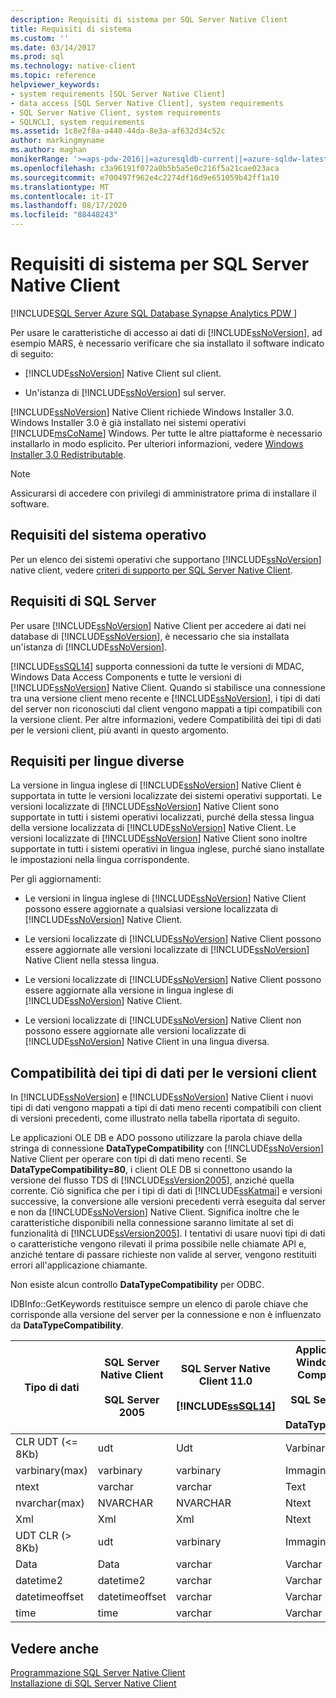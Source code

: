 ```yaml
---
description: Requisiti di sistema per SQL Server Native Client
title: Requisiti di sistema
ms.custom: ''
ms.date: 03/14/2017
ms.prod: sql
ms.technology: native-client
ms.topic: reference
helpviewer_keywords:
- system requirements [SQL Server Native Client]
- data access [SQL Server Native Client], system requirements
- SQL Server Native Client, system requirements
- SQLNCLI, system requirements
ms.assetid: 1c8e2f8a-a440-44da-8e3a-af632d34c52c
author: markingmyname
ms.author: maghan
monikerRange: '>=aps-pdw-2016||=azuresqldb-current||=azure-sqldw-latest||>=sql-server-2016||=sqlallproducts-allversions||>=sql-server-linux-2017||=azuresqldb-mi-current'
ms.openlocfilehash: c3a96191f072a0b5b5a5e0c216f5a21cae023aca
ms.sourcegitcommit: e700497f962e4c2274df16d9e651059b42ff1a10
ms.translationtype: MT
ms.contentlocale: it-IT
ms.lasthandoff: 08/17/2020
ms.locfileid: "88448243"
---
```

# <a name="system-requirements-for-sql-server-native-client"></a>Requisiti di sistema per SQL Server Native Client
[!INCLUDE[SQL Server Azure SQL Database Synapse Analytics PDW ](../../includes/applies-to-version/sql-asdb-asdbmi-asa-pdw.md)]

  Per usare le caratteristiche di accesso ai dati di [!INCLUDE[ssNoVersion](../../includes/ssnoversion-md.md)], ad esempio MARS, è necessario verificare che sia installato il software indicato di seguito:  
  
-   [!INCLUDE[ssNoVersion](../../includes/ssnoversion-md.md)] Native Client sul client.  
  
-   Un'istanza di [!INCLUDE[ssNoVersion](../../includes/ssnoversion-md.md)] sul server.  
  
 [!INCLUDE[ssNoVersion](../../includes/ssnoversion-md.md)] Native Client richiede Windows Installer 3.0. Windows Installer 3.0 è già installato nei sistemi operativi [!INCLUDE[msCoName](../../includes/msconame-md.md)] Windows. Per tutte le altre piattaforme è necessario installarlo in modo esplicito. Per ulteriori informazioni, vedere [Windows Installer 3,0 Redistributable](https://www.microsoft.com/download/details.aspx?id=16821).  
  
> [!NOTE]  
>  Assicurarsi di accedere con privilegi di amministratore prima di installare il software.  
  
## <a name="operating-system-requirements"></a>Requisiti del sistema operativo  
 Per un elenco dei sistemi operativi che supportano [!INCLUDE[ssNoVersion](../../includes/ssnoversion-md.md)] native client, vedere [criteri di supporto per SQL Server Native Client](../../relational-databases/native-client/applications/support-policies-for-sql-server-native-client.md).  
  
## <a name="sql-server-requirements"></a>Requisiti di SQL Server  
 Per usare [!INCLUDE[ssNoVersion](../../includes/ssnoversion-md.md)] Native Client per accedere ai dati nei database di [!INCLUDE[ssNoVersion](../../includes/ssnoversion-md.md)], è necessario che sia installata un'istanza di [!INCLUDE[ssNoVersion](../../includes/ssnoversion-md.md)].  
  
 [!INCLUDE[ssSQL14](../../includes/sssql14-md.md)] supporta connessioni da tutte le versioni di MDAC, Windows Data Access Components e tutte le versioni di [!INCLUDE[ssNoVersion](../../includes/ssnoversion-md.md)] Native Client. Quando si stabilisce una connessione tra una versione client meno recente e [!INCLUDE[ssNoVersion](../../includes/ssnoversion-md.md)], i tipi di dati del server non riconosciuti dal client vengono mappati a tipi compatibili con la versione client. Per altre informazioni, vedere Compatibilità dei tipi di dati per le versioni client, più avanti in questo argomento.  
  
## <a name="cross-language-requirements"></a>Requisiti per lingue diverse  
 La versione in lingua inglese di [!INCLUDE[ssNoVersion](../../includes/ssnoversion-md.md)] Native Client è supportata in tutte le versioni localizzate dei sistemi operativi supportati. Le versioni localizzate di [!INCLUDE[ssNoVersion](../../includes/ssnoversion-md.md)] Native Client sono supportate in tutti i sistemi operativi localizzati, purché della stessa lingua della versione localizzata di [!INCLUDE[ssNoVersion](../../includes/ssnoversion-md.md)] Native Client. Le versioni localizzate di [!INCLUDE[ssNoVersion](../../includes/ssnoversion-md.md)] Native Client sono inoltre supportate in tutti i sistemi operativi in lingua inglese, purché siano installate le impostazioni nella lingua corrispondente.  
  
 Per gli aggiornamenti:  
  
-   Le versioni in lingua inglese di [!INCLUDE[ssNoVersion](../../includes/ssnoversion-md.md)] Native Client possono essere aggiornate a qualsiasi versione localizzata di [!INCLUDE[ssNoVersion](../../includes/ssnoversion-md.md)] Native Client.  
  
-   Le versioni localizzate di [!INCLUDE[ssNoVersion](../../includes/ssnoversion-md.md)] Native Client possono essere aggiornate alle versioni localizzate di [!INCLUDE[ssNoVersion](../../includes/ssnoversion-md.md)] Native Client nella stessa lingua.  
  
-   Le versioni localizzate di [!INCLUDE[ssNoVersion](../../includes/ssnoversion-md.md)] Native Client possono essere aggiornate alla versione in lingua inglese di [!INCLUDE[ssNoVersion](../../includes/ssnoversion-md.md)] Native Client.  
  
-   Le versioni localizzate di [!INCLUDE[ssNoVersion](../../includes/ssnoversion-md.md)] Native Client non possono essere aggiornate alle versioni localizzate di [!INCLUDE[ssNoVersion](../../includes/ssnoversion-md.md)] Native Client in una lingua diversa.  
  
## <a name="data-type-compatibility-for-client-versions"></a>Compatibilità dei tipi di dati per le versioni client  
 In [!INCLUDE[ssNoVersion](../../includes/ssnoversion-md.md)] e [!INCLUDE[ssNoVersion](../../includes/ssnoversion-md.md)] Native Client i nuovi tipi di dati vengono mappati a tipi di dati meno recenti compatibili con client di versioni precedenti, come illustrato nella tabella riportata di seguito.  
  
 Le applicazioni OLE DB e ADO possono utilizzare la parola chiave della stringa di connessione **DataTypeCompatibility** con [!INCLUDE[ssNoVersion](../../includes/ssnoversion-md.md)] Native Client per operare con tipi di dati meno recenti. Se **DataTypeCompatibility=80**, i client OLE DB si connettono usando la versione del flusso TDS di [!INCLUDE[ssVersion2005](../../includes/ssversion2005-md.md)], anziché quella corrente. Ciò significa che per i tipi di dati di [!INCLUDE[ssKatmai](../../includes/sskatmai-md.md)] e versioni successive, la conversione alle versioni precedenti verrà eseguita dal server e non da [!INCLUDE[ssNoVersion](../../includes/ssnoversion-md.md)] Native Client. Significa inoltre che le caratteristiche disponibili nella connessione saranno limitate al set di funzionalità di [!INCLUDE[ssVersion2005](../../includes/ssversion2005-md.md)]. I tentativi di usare nuovi tipi di dati o caratteristiche vengono rilevati il prima possibile nelle chiamate API e, anziché tentare di passare richieste non valide al server, vengono restituiti errori all'applicazione chiamante.  
  
 Non esiste alcun controllo **DataTypeCompatibility** per ODBC.  
  
 IDBInfo::GetKeywords restituisce sempre un elenco di parole chiave che corrisponde alla versione del server per la connessione e non è influenzato da **DataTypeCompatibility**.  
  
|Tipo di dati|SQL Server Native Client<br /><br /> SQL Server 2005|SQL Server Native Client 11.0<br /><br /> [!INCLUDE[ssSQL14](../../includes/sssql14-md.md)]|Applicazioni OLE DB di Windows Data Access Components, MDAC e<br /><br /> SQL Server Native Client con DataTypeCompatibility=80|  
|---------------|--------------------------------------------------|-------------------------------------------------------------|-------------------------------------------------------------------------------------------------------------------------------|  
|CLR UDT (\<= 8Kb)|udt|Udt|Varbinary|  
|varbinary(max)|varbinary|varbinary|Immagine|  
|ntext|varchar|varchar|Text|  
|nvarchar(max)|NVARCHAR|NVARCHAR|Ntext|  
|Xml|Xml|Xml|Ntext|  
|UDT CLR (> 8Kb)|udt|varbinary|Immagine|  
|Data|Data|varchar|Varchar|  
|datetime2|datetime2|varchar|Varchar|  
|datetimeoffset|datetimeoffset|varchar|Varchar|  
|time|time|varchar|Varchar|  
  
## <a name="see-also"></a>Vedere anche  
 [Programmazione SQL Server Native Client](../../relational-databases/native-client/sql-server-native-client-programming.md)   
 [Installazione di SQL Server Native Client](../../relational-databases/native-client/applications/installing-sql-server-native-client.md)  
  
  
